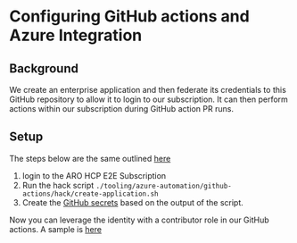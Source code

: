 # Configuring GitHub actions and Azure Integration

## Background

We create an enterprise application and then federate its credentials to this GitHub repository to allow it to login to our subscription.  It can then perform actions within our subscription during GitHub action PR runs. 

## Setup
The steps below are the same outlined [here](https://learn.microsoft.com/en-us/azure/developer/github/connect-from-azure?tabs=azure-portal%2Clinux)

1. login to the ARO HCP E2E Subscription
1. Run the hack script `./tooling/azure-automation/github-actions/hack/create-application.sh`
1. Create the [GitHub secrets](https://learn.microsoft.com/en-us/azure/developer/github/connect-from-azure?tabs=azure-portal%2Clinux#create-github-secrets) based on the output of the script.

Now you can leverage the identity with a contributor role in our GitHub actions.  A sample is [here](./.github/workflows/bicep-what-if.yml)